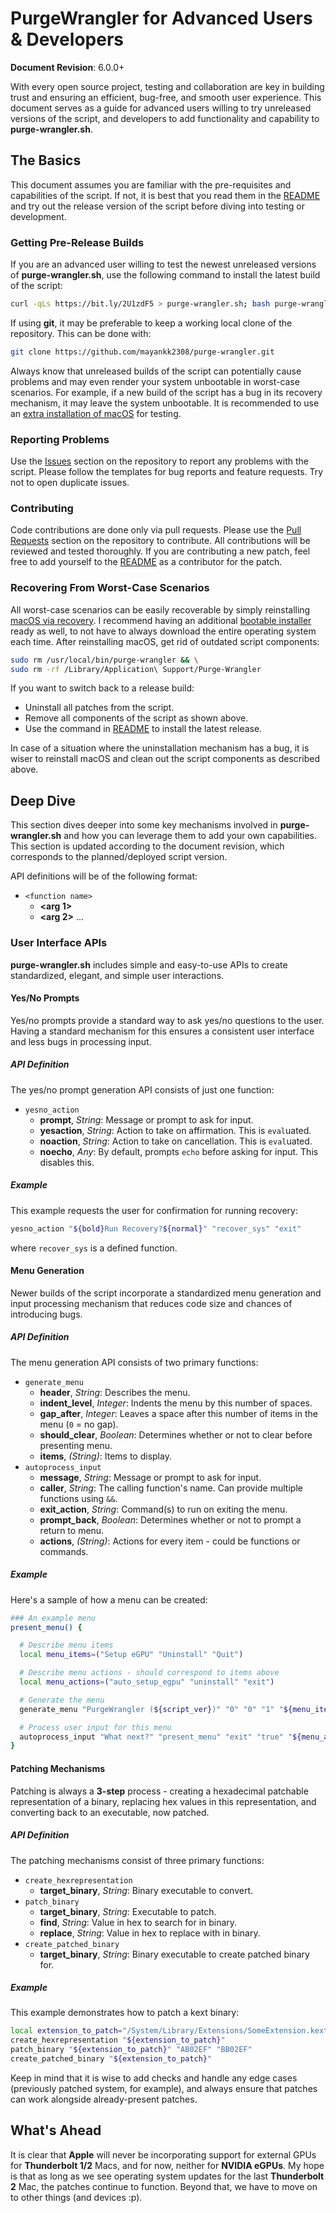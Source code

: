 # PurgeWrangler for Advanced Users & Developers
**Document Revision**: 6.0.0+

With every open source project, testing and collaboration are key in building trust and ensuring an efficient, bug-free, and smooth user experience. This document serves as a guide for advanced users willing to try unreleased versions of the script, and developers to add functionality and capability to **purge-wrangler.sh**.

## The Basics
This document assumes you are familiar with the pre-requisites and capabilities of the script. If not, it is best that you read them in the [README](./README.md) and try out the release version of the script before diving into testing or development.

### Getting Pre-Release Builds
If you are an advanced user willing to test the newest unreleased versions of **purge-wrangler.sh**, use the following command to install the latest build of the script:
```bash
curl -qLs https://bit.ly/2U1zdF5 > purge-wrangler.sh; bash purge-wrangler.sh; rm purge-wrangler.sh
```
If using **git**, it may be preferable to keep a working local clone of the repository. This can be done with:
```bash
git clone https://github.com/mayankk2308/purge-wrangler.git
```
Always know that unreleased builds of the script can potentially cause problems and may even render your system unbootable in worst-case scenarios. For example, if a new build of the script has a bug in its recovery mechanism, it may leave the system unbootable. It is recommended to use an [extra installation of macOS](https://support.apple.com/en-us/HT208891) for testing.

### Reporting Problems
Use the [Issues](https://github.com/mayankk2308/purge-wrangler/issues) section on the repository to report any problems with the script. Please follow the templates for bug reports and feature requests. Try not to open duplicate issues.

### Contributing
Code contributions are done only via pull requests. Please use the [Pull Requests](https://github.com/mayankk2308/purge-wrangler/pulls) section on the repository to contribute. All contributions will be reviewed and tested thoroughly. If you are contributing a new patch, feel free to add yourself to the [README](./README.md) as a contributor for the patch.

### Recovering From Worst-Case Scenarios
All worst-case scenarios can be easily recoverable by simply reinstalling [macOS via recovery](https://support.apple.com/en-us/HT204904). I recommend having an additional [bootable installer](https://support.apple.com/en-us/HT201372) ready as well, to not have to always download the entire operating system each time. After reinstalling macOS, get rid of outdated script components:
```bash
sudo rm /usr/local/bin/purge-wrangler && \
sudo rm -rf /Library/Application\ Support/Purge-Wrangler
```
If you want to switch back to a release build:
- Uninstall all patches from the script.
- Remove all components of the script as shown above.
- Use the command in [README](./README.md) to install the latest release.

In case of a situation where the uninstallation mechanism has a bug, it is wiser to reinstall macOS and clean out the script components as described above.

## Deep Dive
This section dives deeper into some key mechanisms involved in **purge-wrangler.sh** and how you can leverage them to add your own capabilities. This section is updated according to the document revision, which corresponds to the planned/deployed script version.

API definitions will be of the following format:

- `<function name>`
  - **<arg 1>**
  - **<arg 2>**
  ...

### User Interface APIs
**purge-wrangler.sh** includes simple and easy-to-use APIs to create standardized, elegant, and simple user interactions.

#### Yes/No Prompts
Yes/no prompts provide a standard way to ask yes/no questions to the user. Having a standard mechanism for this ensures a consistent user interface and less bugs in processing input.

##### API Definition
The yes/no prompt generation API consists of just one function:
- `yesno_action`
  - **prompt**, *String*: Message or prompt to ask for input.
  - **yesaction**, *String*: Action to take on affirmation. This is `eval`uated.
  - **noaction**, *String*: Action to take on cancellation. This is `eval`uated.
  - **noecho**, *Any*: By default, prompts `echo` before asking for input. This disables this.

##### Example
This example requests the user for confirmation for running recovery:
```bash
yesno_action "${bold}Run Recovery?${normal}" "recover_sys" "exit"
```
where `recover_sys` is a defined function.


#### Menu Generation
Newer builds of the script incorporate a standardized menu generation and input processing mechanism that reduces code size and chances of introducing bugs.

##### API Definition
The menu generation API consists of two primary functions:
- `generate_menu`
  - **header**, *String*: Describes the menu.
  - **indent_level**, *Integer*: Indents the menu by this number of spaces.
  - **gap_after**, *Integer*: Leaves a space after this number of items in the menu (`0` = no gap).
  - **should_clear**, *Boolean*: Determines whether or not to clear before presenting menu.
  - **items**, *(String)*: Items to display.
- `autoprocess_input`
  - **message**, *String*: Message or prompt to ask for input.
  - **caller**, *String*: The calling function's name. Can provide multiple functions using `&&`.
  - **exit_action**, *String*: Command(s) to run on exiting the menu.
  - **prompt_back**, *Boolean*: Determines whether or not to prompt a return to menu.
  - **actions**, *(String)*: Actions for every item - could be functions or commands.

##### Example
Here's a sample of how a menu can be created:
```bash
### An example menu
present_menu() {

  # Describe menu items
  local menu_items=("Setup eGPU" "Uninstall" "Quit")

  # Describe menu actions - should correspond to items above
  local menu_actions=("auto_setup_egpu" "uninstall" "exit")

  # Generate the menu
  generate_menu "PurgeWrangler (${script_ver})" "0" "0" "1" "${menu_items[@]}"

  # Process user input for this menu
  autoprocess_input "What next?" "present_menu" "exit" "true" "${menu_actions[@]}"
}
```

#### Patching Mechanisms
Patching is always a **3-step** process - creating a hexadecimal patchable representation of a binary, replacing hex values in this representation, and converting back to an executable, now patched.

##### API Definition
The patching mechanisms consist of three primary functions:
- `create_hexrepresentation`
  - **target_binary**, *String*: Binary executable to convert.
- `patch_binary`
  - **target_binary**, *String*: Executable to patch.
  - **find**, *String*: Value in hex to search for in binary.
  - **replace**, *String*: Value in hex to replace with in binary.
- `create_patched_binary`
  - **target_binary**, *String*: Binary executable to create patched binary for.

##### Example
This example demonstrates how to patch a kext binary:
```bash
local extension_to_patch="/System/Library/Extensions/SomeExtension.kext/Contents/MacOS/SomeExtension"
create_hexrepresentation "${extension_to_patch}"
patch_binary "${extension_to_patch}" "AB02EF" "BB02EF"
create_patched_binary "${extension_to_patch}"
```
Keep in mind that it is wise to add checks and handle any edge cases (previously patched system, for example), and always ensure that patches can work alongside already-present patches.

## What's Ahead
It is clear that **Apple** will never be incorporating support for external GPUs for **Thunderbolt 1/2** Macs, and for now, neither for **NVIDIA eGPUs**. My hope is that as long as we see operating system updates for the last **Thunderbolt 2** Mac, the patches continue to function. Beyond that, we have to move on to other things (and devices :p).
